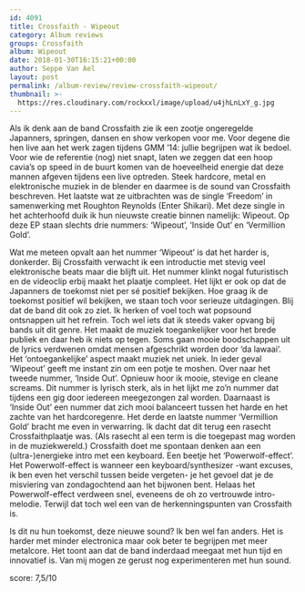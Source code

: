 ```yaml
---
id: 4091
title: Crossfaith - Wipeout
category: Album reviews
groups: Crossfaith
album: Wipeout
date: 2018-01-30T16:15:21+00:00
author: Seppe Van Ael
layout: post
permalink: /album-review/review-crossfaith-wipeout/
thumbnail: >-
  https://res.cloudinary.com/rockxxl/image/upload/u4jhLnLxY_g.jpg
---
```

Als ik denk aan de band Crossfaith zie ik een zootje ongeregelde Japanners, springen, dansen en show verkopen voor me. Voor degene die hen live aan het werk zagen tijdens GMM ’14: jullie begrijpen wat ik bedoel. Voor wie de referentie (nog) niet snapt, laten we zeggen dat een hoop cavia’s op speed in de buurt komen van de hoeveelheid energie dat deze mannen afgeven tijdens een live optreden. Steek hardcore, metal en elektronische muziek in de blender en daarmee is de sound van Crossfaith beschreven. Het laatste wat ze uitbrachten was de single ‘Freedom’ in samenwerking met Roughton Reynolds (Enter Shikari). Met deze single in het achterhoofd duik ik hun nieuwste creatie binnen namelijk: Wipeout. Op deze EP staan slechts drie nummers: ‘Wipeout’, ‘Inside Out’ en ‘Vermillion Gold’.

Wat me meteen opvalt aan het nummer ‘Wipeout’ is dat het harder is, donkerder. Bij Crossfaith verwacht ik een introductie met stevig veel elektronische beats maar die blijft uit. Het nummer klinkt nogal futuristisch en de videoclip erbij maakt het plaatje compleet. Het lijkt er ook op dat de Japanners de toekomst niet per sé positief bekijken. Hoe graag ik de toekomst positief wil bekijken, we staan toch voor serieuze uitdagingen. Blij dat de band dit ook zo ziet. Ik herken of voel toch wat popsound ontsnappen uit het refrein. Toch wel iets dat ik steeds vaker opvang bij bands uit dit genre. Het maakt de muziek toegankelijker voor het brede publiek en daar heb ik niets op tegen. Soms gaan mooie boodschappen uit de lyrics verdwenen omdat mensen afgeschrikt worden door ‘da lawaai’. Het ‘ontoegankelijke’ aspect maakt muziek net uniek. In ieder geval ‘Wipeout’ geeft me instant zin om een potje te moshen. Over naar het tweede nummer, ‘Inside Out’. Opnieuw hoor ik mooie, stevige en cleane screams. Dit nummer is lyrisch sterk, als in het lijkt me zo’n nummer dat tijdens een gig door iedereen meegezongen zal worden. Daarnaast is ‘Inside Out’ een nummer dat zich mooi balanceert tussen het harde en het zachte van het hardcoregenre. Het derde en laatste nummer ‘Vermillion Gold’ bracht me even in verwarring. Ik dacht dat dit terug een rasecht Crossfaithplaatje was. (Als rasecht al een term is die toegepast mag worden in de muziekwereld.) Crossfaith doet me spontaan denken aan een (ultra-)energieke intro met een keyboard. Een beetje het ‘Powerwolf-effect’. Het Powerwolf-effect is wanneer een keyboard/synthesizer -want excuses, ik ben even het verschil tussen beide vergeten- je het gevoel dat je de misviering van zondagochtend aan het bijwonen bent. Helaas het Powerwolf-effect verdween snel, eveneens de oh zo vertrouwde intro-melodie. Terwijl dat toch wel een van de herkenningspunten van Crossfaith is.

Is dit nu hun toekomst, deze nieuwe sound? Ik ben wel fan anders. Het is harder met minder electronica maar ook beter te begrijpen met meer metalcore. Het toont aan dat de band inderdaad meegaat met hun tijd en innovatief is. Van mij mogen ze gerust nog experimenteren met hun sound.

score: 7,5/10
